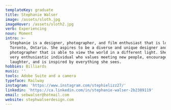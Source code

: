 ```yaml
---
templateKey: graduate
title: Stephanie Walser
image: /assets/sloth.jpg
imageHover: /assets/sloth2.jpg
verb: Experiencing
noun: Moment
intro: >-
  Stephanie is a designer, photographer, and film enthusiast that is located in
  Toronto, Ontario. She aspires to be a diverse and unique designer and
  photographer that is able to view the world in a different light. She is a
  very enthusiastic individual who values meeting new people, encourages daily
  laughter, and is inspired by everything she sees.
hobbies: Billiards
music: ''
tools: Adobe Suite and a camera
typeface: Railway
instagram: 'https://www.instagram.com/stephielizz27/'
linkedin: 'https://ca.linkedin.com/in/stephanie-walser-2b2389119'
email: sebwalser@hotmail.com
website: stephwalserdesign.com
---
```


